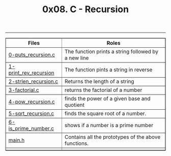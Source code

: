 <html>
<body>
<header>
<h1>0x08. C - Recursion</h1>
</header><hr><section><p><table border="1"><tr>
<th> Files</th><th> Roles</th></tr>
<tr><td><a href="https://github.com/Kystar012/alx-low_level_programming/blob/master/0x08-recursion/0-puts_recursion.c">0-puts_recursion.c</a></td><td>The function prints a string followed by a new line</td></tr>
<tr><td><a href="https://github.com/Kystar012/alx-low_level_programming/blob/master/0x08-recursion/1-print_rev_recursion.c">1-print_rev_recursion</a></td><td>The function pints a string in reverse </td></tr>
<tr><td><a href="https://github.com/Kystar012/alx-low_level_programming/blob/master/0x08-recursion/2-strlen_recursion.c">2-strlen_recursion.c</a></td><td>Returns the length of a string </td></tr>
<tr><td><a href="https://github.com/Kystar012/alx-low_level_programming/blob/master/0x08-recursion/3-factorial.c">3-factorial.c</a></td><td>returns the factorial of a number </td></tr>
<tr><td><a href="https://github.com/Kystar012/alx-low_level_programming/blob/master/0x08-recursion/4-pow_recursion.c">4-pow_recursion.c</a></td><td>finds the power of a given base and quotient </td></tr>
<tr><td><a href="https://github.com/Kystar012/alx-low_level_programming/blob/master/0x08-recursion/5-sqrt_recursion.c">5-sqrt_recursion.c</a></td><td>finds the square root of a number.</td></tr>
<tr><td><a href="https://github.com/Kystar012/alx-low_level_programming/blob/master/0x08-recursion/6-is_prime_number.c">6-is_prime_number.c</a></td><td>shows if a number is a prime number </td></tr>
<tr><td><a href="https://github.com/Kystar012/alx-low_level_programming/blob/master/0x08-recursion/main.h">main.h</a></td><td>Contains all the prototypes of the above functions. </td></tr>
<tr><td><a href=""></a></td><td> </td></tr>
</table></p></section></body></html>
